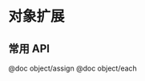 ﻿对象扩展
==========================================

常用 API
------------------------------------------
@doc object/assign
@doc object/each
